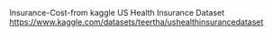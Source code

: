 
Insurance-Cost-from kaggle US Health Insurance Dataset https://www.kaggle.com/datasets/teertha/ushealthinsurancedataset
